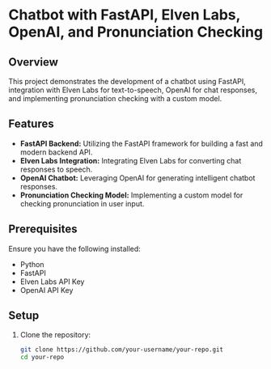 # Chatbot with FastAPI, Elven Labs, OpenAI, and Pronunciation Checking

## Overview

This project demonstrates the development of a chatbot using FastAPI, integration with Elven Labs for text-to-speech, OpenAI for chat responses, and implementing pronunciation checking with a custom model.

## Features

- **FastAPI Backend:** Utilizing the FastAPI framework for building a fast and modern backend API.
- **Elven Labs Integration:** Integrating Elven Labs for converting chat responses to speech.
- **OpenAI Chatbot:** Leveraging OpenAI for generating intelligent chatbot responses.
- **Pronunciation Checking Model:** Implementing a custom model for checking pronunciation in user input.

## Prerequisites

Ensure you have the following installed:

- Python
- FastAPI
- Elven Labs API Key
- OpenAI API Key

## Setup

1. Clone the repository:

   ```bash
   git clone https://github.com/your-username/your-repo.git
   cd your-repo

